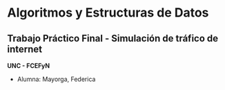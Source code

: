 # Algoritmos y Estructuras de Datos
## Trabajo Práctico Final - Simulación de tráfico de internet

**UNC - FCEFyN**  
- Alumna: Mayorga, Federica
